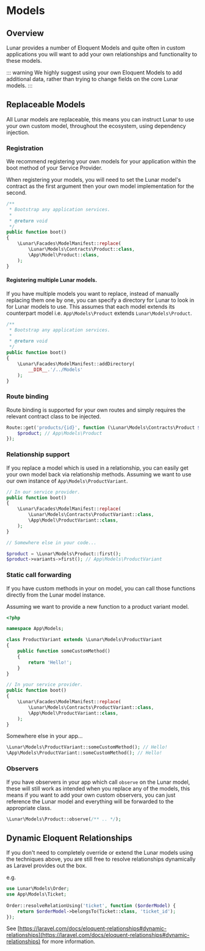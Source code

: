 # Models

## Overview

Lunar provides a number of Eloquent Models and quite often in custom applications you will want to add your own relationships and functionality to these models.

::: warning
We highly suggest using your own Eloquent Models to add additional data, rather than trying to change fields on the core Lunar models.
:::

## Replaceable Models
All Lunar models are replaceable, this means you can instruct Lunar to use your own custom model, throughout the ecosystem, using dependency injection.


### Registration
We recommend registering your own models for your application within the boot method of your Service Provider.

When registering your models, you will need to set the Lunar model's contract as the first argument then your own model implementation for the second.


```php
/**
 * Bootstrap any application services.
 *
 * @return void
 */
public function boot()
{
    \Lunar\Facades\ModelManifest::replace(
        \Lunar\Models\Contracts\Product::class,
        \App\Model\Product::class,
    );
}
```

#### Registering multiple Lunar models.

If you have multiple models you want to replace, instead of manually replacing them one by one, you can specify a directory for Lunar to look in for Lunar models to use.
This assumes that each model extends its counterpart model i.e. `App\Models\Product` extends `Lunar\Models\Product`.

```php
/**
 * Bootstrap any application services.
 *
 * @return void
 */
public function boot()
{
    \Lunar\Facades\ModelManifest::addDirectory(
        __DIR__.'/../Models'
    );
}
```

### Route binding

Route binding is supported for your own routes and simply requires the relevant contract class to be injected.

```php
Route::get('products/{id}', function (\Lunar\Models\Contracts\Product $product) {
    $product; // App\Models\Product
});
```

### Relationship support

If you replace a model which is used in a relationship, you can easily get your own model back via relationship methods. Assuming we want to use our own instance of `App\Models\ProductVariant`.

```php
// In our service provider.
public function boot()
{
    \Lunar\Facades\ModelManifest::replace(
        \Lunar\Models\Contracts\ProductVariant::class,
        \App\Model\ProductVariant::class,
    );
}

// Somewhere else in your code...

$product = \Lunar\Models\Product::first();
$product->variants->first(); // App\Models\ProductVariant
```

### Static call forwarding

If you have custom methods in your on model, you can call those functions directly from the Lunar model instance.

Assuming we want to provide a new function to a product variant model.

```php
<?php

namespace App\Models;

class ProductVariant extends \Lunar\Models\ProductVariant
{
    public function someCustomMethod()
    {
        return 'Hello!';
    }
}
```

```php
// In your service provider.
public function boot()
{
    \Lunar\Facades\ModelManifest::replace(
        \Lunar\Models\Contracts\ProductVariant::class,
        \App\Model\ProductVariant::class,
    );
}
```

Somewhere else in your app...

```php
\Lunar\Models\ProductVariant::someCustomMethod(); // Hello!
\App\Models\ProductVariant::someCustomMethod(); // Hello!
```

### Observers

If you have observers in your app which call `observe` on the Lunar model, these will still work as intended when you replace any of the models, this means if you 
want to add your own custom observers, you can just reference the Lunar model and everything will be forwarded to the appropriate class.

```php
\Lunar\Models\Product::observe(/** .. */);
```

## Dynamic Eloquent Relationships

If you don't need to completely override or extend the Lunar models using the techniques above, you are still free to resolve relationships dynamically as Laravel provides out the box.

e.g. 

```php
use Lunar\Models\Order;
use App\Models\Ticket;
 
Order::resolveRelationUsing('ticket', function ($orderModel) {
    return $orderModel->belongsTo(Ticket::class, 'ticket_id');
});
```

See [https://laravel.com/docs/eloquent-relationships#dynamic-relationships](https://laravel.com/docs/eloquent-relationships#dynamic-relationships) for more information.
